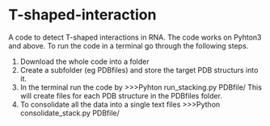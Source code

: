 # T-shaped-interaction
A code to detect T-shaped interactions in RNA.
The code works on Pyhton3 and above.
To run the code in a terminal go through the following steps.
1. Download the whole code into a folder
2. Create a subfolder (eg PDBfiles) and store the target PDB structurs into it.
3. In the terminal run the code 
    by >>>Pyhton run_stacking.py PDBfile/
This will create files for each PDB structure in the PDBfiles folder.
4. To consolidate all the data into a single text files
         >>>Python consolidate_stack.py PDBfile/

